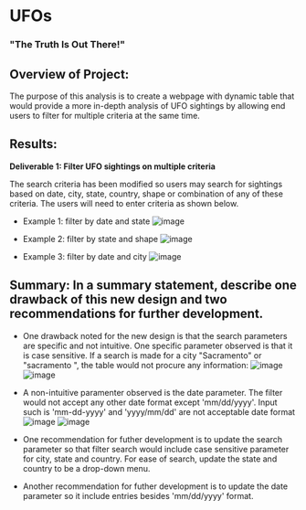 # UFOs
### **"The Truth Is Out There!"** 

## Overview of Project: 
The purpose of this analysis is to create a webpage with dynamic table that would provide a more in-depth analysis of UFO sightings by allowing end users to filter for multiple criteria at the same time.

## Results:
**__Deliverable 1: Filter UFO sightings on multiple criteria__**

The search criteria has been modified so users may search for sightings based on date, city, state, country, shape or combination of any of these criteria. The users will need to enter criteria as shown below.

- Example 1: filter by date and state
![image](https://user-images.githubusercontent.com/106962921/186904387-05f8befd-74e7-4bfe-8033-ad8b0e19906e.png)

- Example 2: filter by state and shape
![image](https://user-images.githubusercontent.com/106962921/186904660-f59746f9-18f9-4068-8ef7-05001e238525.png)

- Example 3: filter by date and city
![image](https://user-images.githubusercontent.com/106962921/186905129-73469fd1-70a8-4646-aa41-e64ca3da9d74.png)

## Summary: In a summary statement, describe one drawback of this new design and two recommendations for further development.
- One drawback noted for the new design is that the search parameters are specific and not intuitive. One specific parameter observed is that it is case sensitive. If a search is made for a city "Sacramento" or "sacramento ", the table would not procure any information:
![image](https://user-images.githubusercontent.com/106962921/186909888-eecbe6d3-eac6-42aa-9146-b96e7a2703e6.png)
![image](https://user-images.githubusercontent.com/106962921/186910069-15710d8e-1a4e-46d9-88bd-1bc217339858.png)

- A non-intuitive paramenter observed is the date parameter. The filter would not accept any other date format except 'mm/dd/yyyy'. Input such is 'mm-dd-yyyy' and 'yyyy/mm/dd' are not acceptable date format
![image](https://user-images.githubusercontent.com/106962921/186914958-b67da920-b291-454e-953e-a840ffcaf0e6.png)
![image](https://user-images.githubusercontent.com/106962921/186915070-21acbfdb-cc7a-4a07-9a82-87b43a8dafcd.png)

- One recommendation for futher development is to update the search parameter so that filter search would include case sensitive parameter for city, state and country. For ease of search, update the state and country to be a drop-down menu. 

- Another recommendation for futher development is to update the date parameter so it include entries besides 'mm/dd/yyyy' format.
